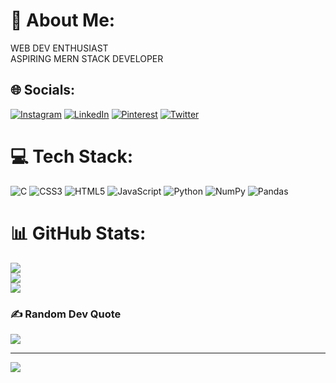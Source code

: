 # 💫 About Me:
WEB DEV ENTHUSIAST<br>ASPIRING MERN STACK DEVELOPER


## 🌐 Socials:
[![Instagram](https://img.shields.io/badge/Instagram-%23E4405F.svg?logo=Instagram&logoColor=white)](https://instagram.com/tanmay_agr) [![LinkedIn](https://img.shields.io/badge/LinkedIn-%230077B5.svg?logo=linkedin&logoColor=white)](https://linkedin.com/in/tanmayagr) [![Pinterest](https://img.shields.io/badge/Pinterest-%23E60023.svg?logo=Pinterest&logoColor=white)](https://pinterest.com/tanmayagr) [![Twitter](https://img.shields.io/badge/Twitter-%231DA1F2.svg?logo=Twitter&logoColor=white)](https://twitter.com/wordy_journeys) 

# 💻 Tech Stack:
![C](https://img.shields.io/badge/c-%2300599C.svg?style=plastic&logo=c&logoColor=white) ![CSS3](https://img.shields.io/badge/css3-%231572B6.svg?style=plastic&logo=css3&logoColor=white) ![HTML5](https://img.shields.io/badge/html5-%23E34F26.svg?style=plastic&logo=html5&logoColor=white) ![JavaScript](https://img.shields.io/badge/javascript-%23323330.svg?style=plastic&logo=javascript&logoColor=%23F7DF1E) ![Python](https://img.shields.io/badge/python-3670A0?style=plastic&logo=python&logoColor=ffdd54) ![NumPy](https://img.shields.io/badge/numpy-%23013243.svg?style=plastic&logo=numpy&logoColor=white) ![Pandas](https://img.shields.io/badge/pandas-%23150458.svg?style=plastic&logo=pandas&logoColor=white)
# 📊 GitHub Stats:
![](https://github-readme-stats.vercel.app/api?username=tanmayagrwl&theme=dark&hide_border=false&include_all_commits=false&count_private=false)<br/>
![](https://github-readme-streak-stats.herokuapp.com/?user=tanmayagrwl&theme=dark&hide_border=false)<br/>
![](https://github-readme-stats.vercel.app/api/top-langs/?username=tanmayagrwl&theme=dark&hide_border=false&include_all_commits=false&count_private=false&layout=compact)

### ✍️ Random Dev Quote
![](https://quotes-github-readme.vercel.app/api?type=horizontal&theme=radical)

---
[![](https://visitcount.itsvg.in/api?id=tanmayagrwl&icon=0&color=0)](https://visitcount.itsvg.in)

<!-- Proudly created with GPRM ( https://gprm.itsvg.in ) -->
